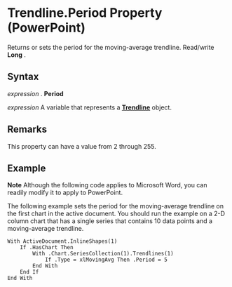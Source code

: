 
# Trendline.Period Property (PowerPoint)

Returns or sets the period for the moving-average trendline. Read/write  **Long** .


## Syntax

 _expression_ . **Period**

 _expression_ A variable that represents a **[Trendline](74755c19-0a7d-cbbf-857e-78740adf6aa4.md)** object.


## Remarks

This property can have a value from 2 through 255. 


## Example




 **Note**  Although the following code applies to Microsoft Word, you can readily modify it to apply to PowerPoint.

The following example sets the period for the moving-average trendline on the first chart in the active document. You should run the example on a 2-D column chart that has a single series that contains 10 data points and a moving-average trendline.




```
With ActiveDocument.InlineShapes(1) 
    If .HasChart Then 
        With .Chart.SeriesCollection(1).Trendlines(1) 
            If .Type = xlMovingAvg Then .Period = 5 
        End With 
    End If 
End With
```

